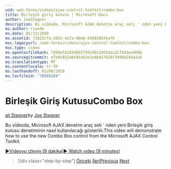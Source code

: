 ```yaml
---
uid: web-forms/videos/ajax-control-toolkit/combo-box
title: Birleşik giriş kutusu | Microsoft Docs
author: JoeStagner
description: Bu videoda, Microsoft AJAX denetim araç seti ' nden yeni Birleşik giriş kutusu denetiminin nasıl kullanılacağı gösterilir.
ms.author: riande
ms.date: 05/13/2009
ms.assetid: 73822cfa-2052-41fa-98e6-434928574afb
msc.legacyurl: /web-forms/videos/ajax-control-toolkit/combo-box
msc.type: video
ms.openlocfilehash: 7d99e52103d6657392d9110d1dac2cf541ea400b
ms.sourcegitcommit: e7e91932a6e91a63e2e46417626f39d6b244a3ab
ms.translationtype: MT
ms.contentlocale: tr-TR
ms.lasthandoff: 03/06/2020
ms.locfileid: "78565284"
---
```

# <a name="combo-box"></a><span data-ttu-id="36c6e-103">Birleşik Giriş Kutusu</span><span class="sxs-lookup"><span data-stu-id="36c6e-103">Combo Box</span></span>

<span data-ttu-id="36c6e-104">[ali Stagner](https://github.com/JoeStagner)</span><span class="sxs-lookup"><span data-stu-id="36c6e-104">by [Joe Stagner](https://github.com/JoeStagner)</span></span>

<span data-ttu-id="36c6e-105">Bu videoda, Microsoft AJAX denetim araç seti ' nden yeni Birleşik giriş kutusu denetiminin nasıl kullanılacağı gösterilir.</span><span class="sxs-lookup"><span data-stu-id="36c6e-105">This video will demonstrate how to use the new Combo Box control from the Microsoft AJAX Control Toolkit.</span></span>

[<span data-ttu-id="36c6e-106">&#9654;Videoyu izleyin (9 dakika)</span><span class="sxs-lookup"><span data-stu-id="36c6e-106">&#9654; Watch video (9 minutes)</span></span>](https://channel9.msdn.com/Blogs/ASP-NET-Site-Videos/combo-box)

> [!div class="step-by-step"]
> <span data-ttu-id="36c6e-107">[Önceki](color-picker.md)
> [İleri](editor-control.md)</span><span class="sxs-lookup"><span data-stu-id="36c6e-107">[Previous](color-picker.md)
[Next](editor-control.md)</span></span>
